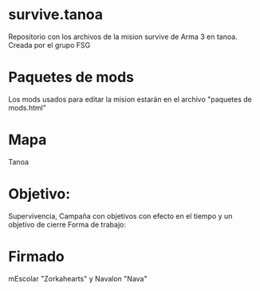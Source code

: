 # survive.tanoa
Repositorio con los archivos de la mision survive de Arma 3 en tanoa. Creada por el grupo FSG


# Paquetes de mods
Los mods usados para editar la mision estarán en el archivo "paquetes de mods.html"
# Mapa
Tanoa
# Objetivo:
Supervivencia, Campaña con objetivos con efecto en el tiempo y un objetivo de cierre
Forma de trabajo:

# Firmado
mEscolar "Zorkahearts" y Navalon "Nava"
